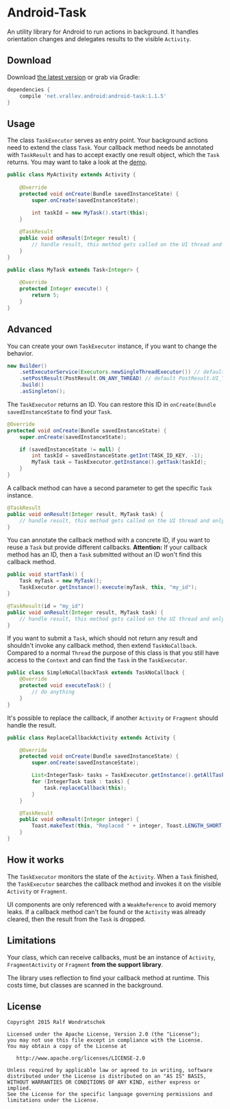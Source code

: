 Android-Task
============

An utility library for Android to run actions in background. It handles orientation changes and delegates results to the visible `Activity`.

Download
--------

Download [the latest version][1] or grab via Gradle:

```groovy
dependencies {
    compile 'net.vrallev.android:android-task:1.1.5'
}
```

Usage
-----

The class `TaskExecutor` serves as entry point. Your background actions need to extend the class `Task`. Your callback method needs be annotated with `TaskResult` and has to accept exactly one result object, which the `Task` returns. You may want to take a look at the [demo][2].

```java
public class MyActivity extends Activity {
	
	@Override
	protected void onCreate(Bundle savedInstanceState) {
		super.onCreate(savedInstanceState);
		
		int taskId = new MyTask().start(this);
	}

	@TaskResult
	public void onResult(Integer result) {
		// handle result, this method gets called on the UI thread and only if the activity is visible
	}
}

public class MyTask extends Task<Integer> {
	
	@Override
	protected Integer execute() {
		return 5;
	}
}
```

Advanced
--------

You can create your own `TaskExecutor` instance, if you want to change the behavior. 

```java
new Builder()
	.setExecutorService(Executors.newSingleThreadExecutor()) // default CachedThreadPool
	.setPostResult(PostResult.ON_ANY_THREAD) // default PostResult.UI_THREAD
	.build()
	.asSingleton();
```

The `TaskExecutor` returns an ID. You can restore this ID in `onCreate(Bundle savedInstanceState` to find your `Task`.

```java
@Override
protected void onCreate(Bundle savedInstanceState) {
    super.onCreate(savedInstanceState);

    if (savedInstanceState != null) {
        int taskId = savedInstanceState.getInt(TASK_ID_KEY, -1);
        MyTask task = TaskExecutor.getInstance().getTask(taskId);
    }
}
```

A callback method can have a second parameter to get the specific `Task` instance.

```java
@TaskResult
public void onResult(Integer result, MyTask task) {
	// handle result, this method gets called on the UI thread and only if the activity is visible
}
```

You can annotate the callback method with a concrete ID, if you want to reuse a `Task` but provide different callbacks. **Attention:** If your callback method has an ID, then a `Task` submitted without an ID won't find this callback method.

```java
public void startTask() {
	Task myTask = new MyTask();
	TaskExecutor.getInstance().execute(myTask, this, "my_id");
}

@TaskResult(id = "my_id")
public void onResult(Integer result, MyTask task) {
	// handle result, this method gets called on the UI thread and only if the activity is visible
}
```

If you want to submit a `Task`, which should not return any result and shouldn't invoke any callback method, then extend `TaskNoCallback`. Compared to a normal `Thread` the purpose of this class is that you still have access to the `Context` and can find the `Task` in the `TaskExecutor`.

```java
public class SimpleNoCallbackTask extends TaskNoCallback {
    @Override
    protected void executeTask() {
        // do anything
    }
}
```

It's possible to replace the callback, if another `Activity` or `Fragment` should handle the result.

```java
public class ReplaceCallbackActivity extends Activity {

    @Override
    protected void onCreate(Bundle savedInstanceState) {
        super.onCreate(savedInstanceState);

        List<IntegerTask> tasks = TaskExecutor.getInstance().getAllTasks(IntegerTask.class);
        for (IntegerTask task : tasks) {
            task.replaceCallback(this);
        }
    }

    @TaskResult
    public void onResult(Integer integer) {
        Toast.makeText(this, "Replaced " + integer, Toast.LENGTH_SHORT).show();
    }
}
```

How it works
------------

The `TaskExecutor` monitors the state of the `Activity`. When a `Task` finished, the `TaskExecutor` searches the callback method and invokes it on the visible `Activity` or `Fragment`. 

UI components are only referenced with a `WeakReference` to avoid memory leaks. If a callback method can't be found or the `Activity` was already cleared, then the result from the `Task` is dropped.

Limitations
-----------

Your class, which can receive callbacks, must be an instance of `Activity`, `FragmentActivity` or `Fragment` **from the support library**.

The library uses reflection to find your callback method at runtime. This costs time, but classes are scanned in the background.



License
-------

    Copyright 2015 Ralf Wondratschek

    Licensed under the Apache License, Version 2.0 (the "License");
    you may not use this file except in compliance with the License.
    You may obtain a copy of the License at

       http://www.apache.org/licenses/LICENSE-2.0

    Unless required by applicable law or agreed to in writing, software
    distributed under the License is distributed on an "AS IS" BASIS,
    WITHOUT WARRANTIES OR CONDITIONS OF ANY KIND, either express or implied.
    See the License for the specific language governing permissions and
    limitations under the License.


[1]: http://search.maven.org/#search|gav|1|g:"net.vrallev.android"%20AND%20a:"android-task"
[2]: https://github.com/vRallev/SQRL-Protocol/tree/master/android-sdk/src/main/java/net/vrallev/android/task/demo